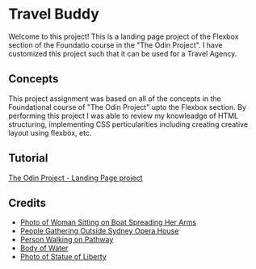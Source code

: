 
# Travel Buddy

Welcome to this project! This is a landing page project of the  Flexbox section of the Foundatio course in the "The Odin Project". I have customized this project such that it can be used for a Travel Agency. 


## Concepts
This project assignment was based on all of the concepts in the Foundational course of "The Odin Project" upto the Flexbox section. By performing this project I was able to review my knowleadge of HTML structuring, implementing CSS perticularities including creating creative layout using flexbox, etc. 
## Tutorial
[The Odin Project - Landing Page project](https://www.theodinproject.com/lessons/foundations-landing-page)



## Credits
- [Photo of Woman Sitting on Boat Spreading Her Arms](https://www.pexels.com/photo/photo-of-woman-sitting-on-boat-spreading-her-arms-1371360/)
- [People Gathering Outside Sydney Opera House](https://www.pexels.com/photo/people-gathering-outside-sydney-opera-house-2845013/)
- [Person Walking on Pathway](https://www.pexels.com/photo/person-walking-on-pathway-2444403/)
- [Body of Water](https://www.pexels.com/photo/body-of-water-621807/)
- [Photo of Statue of Liberty](https://www.pexels.com/photo/photo-of-statue-of-liberty-2767739/)


